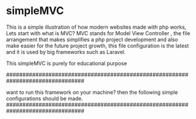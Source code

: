# simpleMVC

This is a simple illustration of how modern websites made with php works,
Lets start with what is MVC?
MVC stands for Model View Controller , the file arrangement that makes simplifies
a php project development and also make easier for the future project growth,
this file configuration is the latest and it is used by big frameworks such as 
Laravel.

This simpleMVC is purely for educational purpose

################################################################################

want to run this framework on your machine?
then the following simple configurations should be made.
################################################################################
